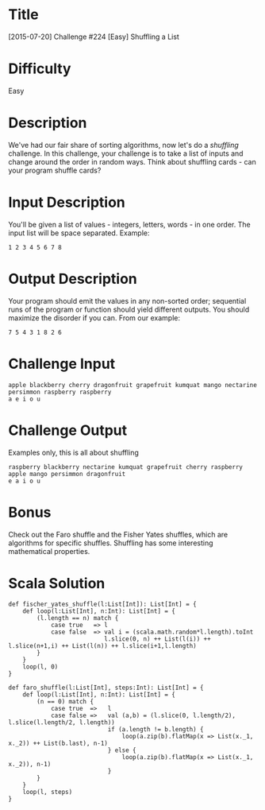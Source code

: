 # Title 

[2015-07-20] Challenge #224 [Easy] Shuffling a List

# Difficulty

Easy

# Description

We've had our fair share of sorting algorithms, now let's do a *shuffling* challenge. In this challenge, your challenge is to take a list of inputs and change around the order in random ways. Think about shuffling cards - can your program shuffle cards?

# Input Description

You'll be given a list of values - integers, letters, words - in one order. The input list will be space separated. Example:

	1 2 3 4 5 6 7 8 

# Output Description

Your program should emit the values in any non-sorted order; sequential runs of the program or function should yield different outputs. You should maximize the disorder if you can. From our example:

	7 5 4 3 1 8 2 6

# Challenge Input

	apple blackberry cherry dragonfruit grapefruit kumquat mango nectarine persimmon raspberry raspberry
	a e i o u

# Challenge Output 

Examples only, this is all about shuffling

	raspberry blackberry nectarine kumquat grapefruit cherry raspberry apple mango persimmon dragonfruit
	e a i o u

# Bonus

Check out the Faro shuffle and the Fisher Yates shuffles, which are algorithms for specific shuffles. Shuffling has some interesting mathematical properties. 

# Scala Solution

	def fischer_yates_shuffle(l:List[Int]): List[Int] = {	
		def loop(l:List[Int], n:Int): List[Int] = {
			(l.length == n) match {
				case true   => l
				case false  => val i = (scala.math.random*l.length).toInt
	  						   l.slice(0, n) ++ List(l(i)) ++ l.slice(n+1,i) ++ List(l(n)) ++ l.slice(i+1,l.length)
			}
		}
		loop(l, 0)
	}

	def faro_shuffle(l:List[Int], steps:Int): List[Int] = {
		def loop(l:List[Int], n:Int): List[Int] = {
			(n == 0) match {
				case true  =>   l
				case false =>   val (a,b) = (l.slice(0, l.length/2), l.slice(l.length/2, l.length))
								if (a.length != b.length) {
									loop(a.zip(b).flatMap(x => List(x._1, x._2)) ++ List(b.last), n-1)
								} else {
									loop(a.zip(b).flatMap(x => List(x._1, x._2)), n-1)
								}
			}
		}
		loop(l, steps)
	}

